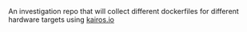 An investigation repo that will collect different dockerfiles for different hardware targets using [kairos.io](https://kairos.io)
